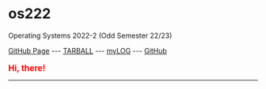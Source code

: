 # os222
Operating Systems 2022-2 (Odd Semester 22/23)

[GitHub Page](https://reyhanvivaldi.github.io/os222/) ---
[TARBALL](SandBox/reyhanvivaldi.tar.xz) ---
[myLOG](TXT/mylog.txt) ---
[GitHub](https://github.com/reyhanvivaldi/os222/)
<br><br>
<span style="color:red; font-weight:bold; font-size:larger;">Hi, there!</span>
<hr>
